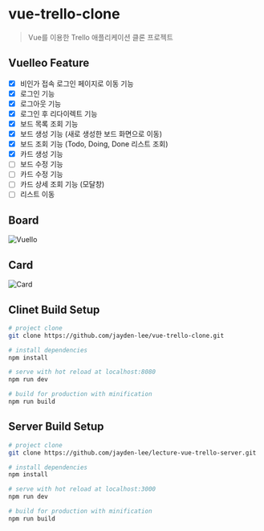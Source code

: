 # vue-trello-clone
> Vue를 이용한 Trello 애플리케이션 클론 프로젝트

## Vuelleo Feature
- [x] 비인가 접속 로그인 페이지로 이동 기능
- [x] 로그인 기능
- [x] 로그아웃 기능
- [x] 로그인 후 리다이렉트 기능
- [x] 보드 목록 조회 기능
- [x] 보드 생성 기능 (새로 생성한 보드 화면으로 이동)
- [x] 보드 조회 기능 (Todo, Doing, Done 리스트 조회)
- [x] 카드 생성 기능
- [ ] 보드 수정 기능
- [ ] 카드 수정 기능
- [ ] 카드 상세 조회 기능 (모달창)
- [ ] 리스트 이동

## Board
![Vuello](https://user-images.githubusercontent.com/43853352/63561746-ff90f600-c595-11e9-8e46-a04998076158.png)

## Card
![Card](https://user-images.githubusercontent.com/43853352/63597089-9e9a0a00-c5f7-11e9-9c64-1c33908d1d4d.png)

## Clinet Build Setup

``` bash
# project clone
git clone https://github.com/jayden-lee/vue-trello-clone.git

# install dependencies
npm install

# serve with hot reload at localhost:8080
npm run dev

# build for production with minification
npm run build
```

## Server Build Setup

```bash
# project clone
git clone https://github.com/jayden-lee/lecture-vue-trello-server.git

# install dependencies
npm install

# serve with hot reload at localhost:3000
npm run dev

# build for production with minification
npm run build
```